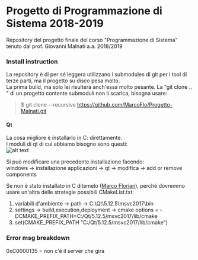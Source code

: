 # Progetto di Programmazione di Sistema 2018-2019
Repository del progetto finale del corso "Programmazione di Sistema" tenuto dal prof. Giovanni Malnati a.a. 2018/2019

### Install instruction
La repository è di per sé leggera utilizzano i submodules di git per i tool di terze parti, ma il progetto su disco pesa molto.  
La prima build, ma solo lei risulterà anch'essa molto pesante.
La "git clone .. " di un progetto contente submoduli non li scarica, bisogna usare:
> $ git clone --recursive https://github.com/MarcoFlo/Progetto-Malnati.git

#### Qt
La cosa migliore è installarlo in C: direttamente.  
I moduli di qt di cui abbiamo bisogno sono questi:  
![alt text](https://github.com/MarcoFlo/Progetto-Malnati/blob/master/qt_install.png)

Si può modificare una precedente installazione facendo:   
windows -> installazione applicazioni -> qt -> modifica -> add or remove components  

Se non è stato installato in C ditemelo ([Marco Florian](https://github.com/MarcoFlo)), perchè dovremmo usare un'altra delle strategie possibili CMakeList.txt:
1. variabili d'ambiente -> path -> C:\Qt\5.12.5\msvc2017\bin
2. settings -> build,execution,deployment -> cmake options = -DCMAKE_PREFIX_PATH=C:/Qt/5.12.5/msvc2017/lib/cmake
3. set(CMAKE_PREFIX_PATH "C:/Qt/5.12.5/msvc2017/lib/cmake")

### Error msg breakdown
0xC0000135 = non c'è il server che gira
